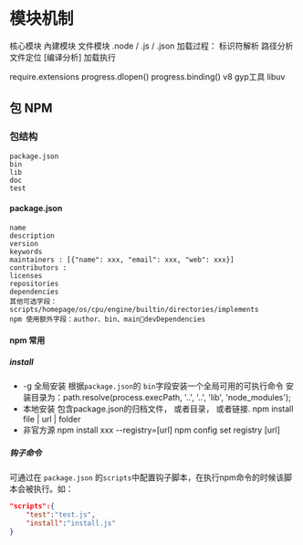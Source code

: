 
# 模块机制
 核心模块
 內建模块
 文件模块
     .node / .js / .json
加载过程：
    标识符解析 路径分析 文件定位 [编译分析] 加载执行

require.extensions
progress.dlopen()
progress.binding()
 v8 gyp工具 libuv

## 包 NPM
### 包结构
    package.json
    bin
    lib
    doc
    test 
#### package.json
    name
    description
    version
    keywords
    maintainers : [{"name": xxx, "email": xxx, "web": xxx}]
    contributors :
    licenses
    repositories
    dependencies
    其他可选字段：scripts/homepage/os/cpu/engine/builtin/directories/implements
    npm 使用额外字段：author、bin、main􀖖devDependencies
#### npm 常用
##### install
+ -g 全局安装
根据`package.json`的 `bin`字段安装一个全局可用的可执行命令
安装目录为：path.resolve(process.execPath, '..', '..', 'lib', 'node_modules');
+ 本地安装
包含package.json的归档文件， 或者目录， 或者链接.
npm install file | url | folder
+ 非官方源
npm install xxx --registry=[url]
npm config set registry [url]
##### 钩子命令
可通过在 `package.json` 的`scripts`中配置钩子脚本，在执行npm命令的时候该脚本会被执行。如：
```json
"scripts":{
    "test":"test.js",
    "install":"install.js"
}
```